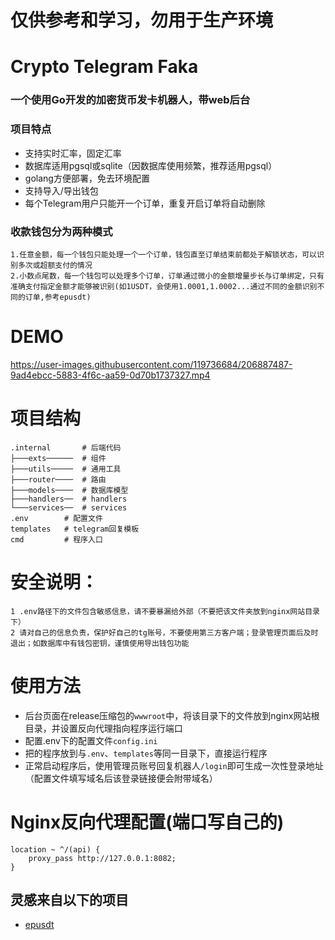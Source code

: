 # 仅供参考和学习，勿用于生产环境

# Crypto Telegram Faka
### 一个使用Go开发的加密货币发卡机器人，带web后台


### 项目特点
* 支持实时汇率，固定汇率
* 数据库适用pgsql或sqlite（因数据库使用频繁，推荐适用pgsql）
* golang方便部署，免去环境配置
* 支持导入/导出钱包
* 每个Telegram用户只能开一个订单，重复开启订单将自动删除

### 收款钱包分为两种模式
    1.任意金额，每一个钱包只能处理一个一个订单，钱包直至订单结束前都处于解锁状态，可以识别多次或超额支付的情况
    2.小数点尾数，每一个钱包可以处理多个订单，订单通过微小的金额增量步长与订单绑定，只有准确支付指定金额才能够被识别(如1USDT，会使用1.0001,1.0002...通过不同的金额识别不同的订单,参考epusdt)


# DEMO
https://user-images.githubusercontent.com/119736684/206887487-9ad4ebcc-5883-4f6c-aa59-0d70b1737327.mp4



# 项目结构
```angular2html
.internal       # 后端代码
├───exts──────  # 组件
├───utils─────  # 通用工具
├───router────  # 路由
├───models────  # 数据库模型
├───handlers──  # handlers
└───services──  # services
.env        # 配置文件
templates   # telegram回复模板
cmd         # 程序入口
```

# 安全说明：
    1 .env路径下的文件包含敏感信息，请不要暴漏给外部（不要把该文件夹放到nginx网站目录下）
    2 请对自己的信息负责，保护好自己的tg账号，不要使用第三方客户端；登录管理页面后及时退出；如数据库中有钱包密钥，谨慎使用导出钱包功能


# 使用方法
- 后台页面在release压缩包的`wwwroot`中，将该目录下的文件放到nginx网站根目录，并设置反向代理指向程序运行端口
- 配置.env下的配置文件`config.ini`
- 把的程序放到与`.env`、`templates`等同一目录下，直接运行程序
- 正常启动程序后，使用管理员账号回复机器人`/login`即可生成一次性登录地址（配置文件填写域名后该登录链接便会附带域名）

# Nginx反向代理配置(端口写自己的)
    location ~ ^/(api) {
        proxy_pass http://127.0.0.1:8082;
    }


## 灵感来自以下的项目

* [epusdt](https://github.com/assimon/epusdt)